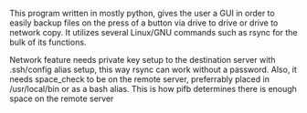 This program written in mostly python, gives the user a GUI in order to easily backup files on the press of a button via drive to drive or drive to network copy.
It utilizes several Linux/GNU commands such as rsync for the bulk of its functions.

Network feature needs private key setup to the destination server with .ssh/config alias setup, this way rsync can work without a password.
  Also, it needs space_check to be on the remote server, preferrably placed in /usr/local/bin or as a bash alias. 
  This is how pifb determines there is enough space on the remote server

